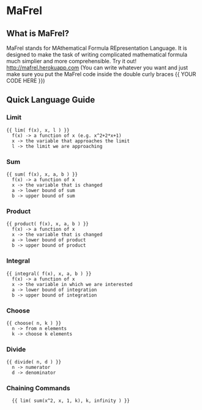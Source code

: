 # MaFrel

## What is MaFrel?
MaFrel stands for MAthematical Formula REpresentation Language. It is designed to make the task of writing complicated mathematical formula much simplier and more comprehensible. Try it out! http://mafrel.herokuapp.com (You can write whatever you want and just make sure you put the MaFrel code inside the double curly braces {{ YOUR CODE HERE }})

## Quick Language Guide
### Limit
```
{{ lim( f(x), x, l ) }}
  f(x) -> a function of x (e.g. x^2+2*x+1)
  x -> the variable that approaches the limit
  l -> the limit we are approaching
```
### Sum
```
{{ sum( f(x), x, a, b ) }}
  f(x) -> a function of x
  x -> the variable that is changed
  a -> lower bound of sum
  b -> upper bound of sum
```
### Product
```
{{ product( f(x), x, a, b ) }}
  f(x) -> a function of x
  x -> the variable that is changed
  a -> lower bound of product
  b -> upper bound of product
```
### Integral
```
{{ integral( f(x), x, a, b ) }}
  f(x) -> a function of x
  x -> the variable in which we are interested
  a -> lower bound of integration
  b -> upper bound of integration
```
### Choose
```
{{ choose( n, k ) }}
  n -> from n elements
  k -> choose k elements
```
### Divide
```
{{ divide( n, d ) }}
  n -> numerator
  d -> denominator
```
### Chaining Commands
```
  {{ lim( sum(x^2, x, 1, k), k, infinity ) }}
```
